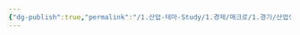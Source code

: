 ```yaml
---
{"dg-publish":true,"permalink":"/1.산업-테마-Study/1.경제/매크로/1.경기/산업생산, 기업재고, 내구재 수주/내구재수주/","created":"2024-11-20T21:02:26.932+09:00","updated":"2025-06-03T20:07:19.667+09:00"}
---
```


